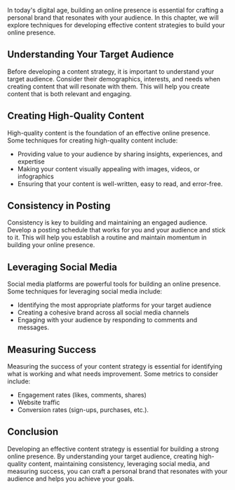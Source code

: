 
In today's digital age, building an online presence is essential for crafting a personal brand that resonates with your audience. In this chapter, we will explore techniques for developing effective content strategies to build your online presence.

Understanding Your Target Audience
----------------------------------

Before developing a content strategy, it is important to understand your target audience. Consider their demographics, interests, and needs when creating content that will resonate with them. This will help you create content that is both relevant and engaging.

Creating High-Quality Content
-----------------------------

High-quality content is the foundation of an effective online presence. Some techniques for creating high-quality content include:

* Providing value to your audience by sharing insights, experiences, and expertise
* Making your content visually appealing with images, videos, or infographics
* Ensuring that your content is well-written, easy to read, and error-free.

Consistency in Posting
----------------------

Consistency is key to building and maintaining an engaged audience. Develop a posting schedule that works for you and your audience and stick to it. This will help you establish a routine and maintain momentum in building your online presence.

Leveraging Social Media
-----------------------

Social media platforms are powerful tools for building an online presence. Some techniques for leveraging social media include:

* Identifying the most appropriate platforms for your target audience
* Creating a cohesive brand across all social media channels
* Engaging with your audience by responding to comments and messages.

Measuring Success
-----------------

Measuring the success of your content strategy is essential for identifying what is working and what needs improvement. Some metrics to consider include:

* Engagement rates (likes, comments, shares)
* Website traffic
* Conversion rates (sign-ups, purchases, etc.).

Conclusion
----------

Developing an effective content strategy is essential for building a strong online presence. By understanding your target audience, creating high-quality content, maintaining consistency, leveraging social media, and measuring success, you can craft a personal brand that resonates with your audience and helps you achieve your goals.
